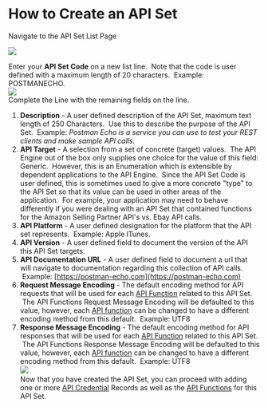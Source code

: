 # How to Create an API Set

Navigate to the API Set List Page

![](https://github.com/SuiteEngine/APIEngine/wiki/HowToDocs/HowTo-APISets/HowTo-CreateAPISet-Assets/CreateAPISet-01.png)

Enter your **API Set Code** on a new list line.  Note that the code is user defined with a maximum length of 20 characters.  Example: POSTMANECHO.  
![](https://github.com/SuiteEngine/APIEngine/wiki/HowToDocs/HowTo-APISets/HowTo-CreateAPISet-Assets/CreateAPISet-02.png)  
Complete the Line with the remaining fields on the line.

1.  **Description** - A user defined description of the API Set, maximum text length of 250 Characters.  Use this to describe the purpose of the API Set.  Example: _Postman Echo is a service you can use to test your REST clients and make sample API calls._
2.  **API Target** - A selection from a set of concrete (target) values.  The API Engine out of the box only supplies one choice for the value of this field: Generic.  However, this is an Enumeration which is extensible by dependent applications to the API Engine.  Since the API Set Code is user defined, this is sometimes used to give a more concrete "type" to the API Set so that its value can be used in other areas of the application.  For example, your application may need to behave differently if you were dealing with an API Set that contained functions for the Amazon Selling Partner API's vs. Ebay API calls.
3.  **API Platform** - A user defined designation for the platform that the API set represents.  Example: Apple ITunes.
4.  **API Version** - A user defined field to document the version of the API this API Set targets.
5.  **API Documentation URL** - A user defined field to document a url that will navigate to documentation regarding this collection of API calls.  Example: [https://postman-echo.com](https://postman-echo.com)
6.  **Request Message Encoding** - The default encoding method for API requests that will be used for each [API Function](https://github.com/SuiteEngine/APIEngine/wiki/APIEngineTermsAndDefinitions#api-function) related to this API Set.  The API Functions Request Message Encoding will be defaulted to this value, however, each [API function](https://github.com/SuiteEngine/APIEngine/wiki/APIEngineTermsAndDefinitions#api-function) can be changed to have a different encoding method from this default.  Example: UTF8
7.  **Response Message Encoding** - The default encoding method for API responses that will be used for each [API Function](https://github.com/SuiteEngine/APIEngine/wiki/APIEngineTermsAndDefinitions#api-function) related to this API Set.  The API Functions Response Message Encoding will be defaulted to this value, however, each [API function](https://github.com/SuiteEngine/APIEngine/wiki/APIEngineTermsAndDefinitions#api-function) can be changed to have a different encoding method from this default.  Example: UTF8  
    ![](https://github.com/SuiteEngine/APIEngine/wiki/HowToDocs/HowTo-APISets/HowTo-CreateAPISet-Assets/CreateAPISet-03.png)  
    Now that you have created the API Set, you can proceed with adding one or more [API Credential](https://github.com/SuiteEngine/APIEngine/wiki/APIEngineTermsAndDefinitions#api-credential) Records as well as the [API Functions](https://github.com/SuiteEngine/APIEngine/wiki/APIEngineTermsAndDefinitions#api-function) for this API Set.


